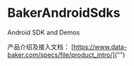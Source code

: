 # BakerAndroidSdks
Android SDK and Demos


产品介绍及接入文档： [https://www.data-baker.com/specs/file/product_intro/]("")
